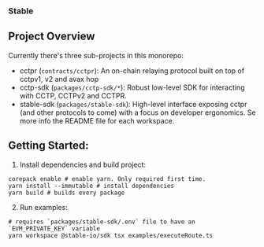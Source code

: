 ### Stable
## Project Overview
Currently there's three sub-projects in this monorepo:
- cctpr (`contracts/cctpr`): An on-chain relaying protocol built on top of cctpv1, v2 and avax hop
- cctp-sdk (`packages/cctp-sdk/*`): Robust low-level SDK for interacting with CCTP, CCTPv2 and CCTPR.
- stable-sdk (`packages/stable-sdk`): High-level interface exposing cctpr (and other protocols to come) with a focus on developer ergonomics.
Se more info the README file for each workspace.

## Getting Started:
1. Install dependencies and build project:
```
corepack enable # enable yarn. Only required first time.
yarn install --immutable # install dependencies
yarn build # builds every package
```
2. Run examples:
```shell
# requires `packages/stable-sdk/.env` file to have an `EVM_PRIVATE_KEY` variable
yarn workspace @stable-io/sdk tsx examples/executeRoute.ts
```




